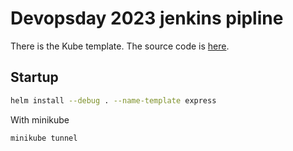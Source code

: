 # Devopsday 2023 jenkins pipline

There is the Kube template.
The source code is [here](https://github.com/a95818rw/express_devopsday).

## Startup

```bash
helm install --debug . --name-template express
```

With minikube

```bash
minikube tunnel
```
